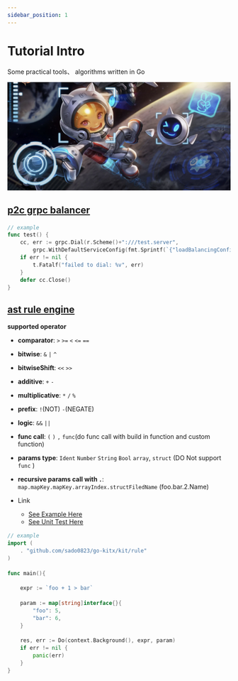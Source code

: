 ```yaml
---
sidebar_position: 1
---
```


# Tutorial Intro

Some practical tools、 algorithms written in Go


![Docs Version Dropdown](./img/luban7.png)





 ## [**p2c grpc balancer**](https://github.com/sado0823/go-kitx/tree/master/grpc/balancer/p2c)
```go
// example
func test() {
    cc, err := grpc.Dial(r.Scheme()+":///test.server",
        grpc.WithDefaultServiceConfig(fmt.Sprintf(`{"loadBalancingConfig": [{"%s":{}}]}`, p2c.Name)))
    if err != nil {
        t.Fatalf("failed to dial: %v", err)
    }
    defer cc.Close()
}
```



 ## [**ast rule engine**](https://github.com/sado0823/go-kitx/tree/master/kit/rule)

__supported operator__

* **comparator**: `>` `>=` `<` `<=` `==`

* **bitwise**: `&` `|` `^`

* **bitwiseShift**: `<<` `>>`

* **additive**: `+` `-`

* **multiplicative**: `*` `/` `%`

* **prefix**: `!`(NOT)  `-`(NEGATE)

* **logic**: `&&` `||`

* **func call**: `(` `)` `,` `func`(do func call with build in function and custom function)

* **params type**: `Ident` `Number` `String` `Bool` `array`, `struct` (DO Not support `func` )

* **recursive params call with `.`**: `map.mapKey.mapKey.arrayIndex.structFiledName` (foo.bar.2.Name)

* Link
  * [See Example Here](https://github.com/sado0823/go-kitx/blob/master/kit/rule/example_test.go)
  * [See Unit Test Here](https://github.com/sado0823/go-kitx/blob/master/kit/rule/rule_params_test.go)

```go
// example
import (
    . "github.com/sado0823/go-kitx/kit/rule"
)

func main(){

    expr := `foo + 1 > bar`
	
    param := map[string]interface{}{
        "foo": 5,
        "bar": 6,
    }
	
    res, err := Do(context.Background(), expr, param)
    if err != nil {
        panic(err)
    }
}

```

